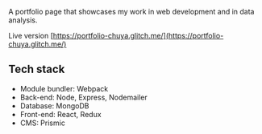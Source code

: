 A portfolio page that showcases my work in web development and in data analysis.

Live version [https://portfolio-chuya.glitch.me/](https://portfolio-chuya.glitch.me/)

## Tech stack
* Module bundler: Webpack
* Back-end: Node, Express, Nodemailer
* Database: MongoDB
* Front-end: React, Redux 
* CMS: Prismic